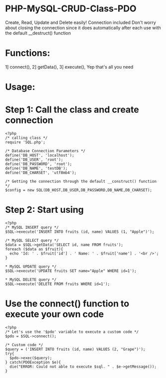 # PHP-MySQL-CRUD-Class-PDO
  Create, Read, Update and Delete easily!
  Connection included
  Don't worry about closing the connection since it does automatically after each use with the default __destruct() function

# Functions:
  1] connect(), 
  2] getData(), 
  3] execute(), 
  Yep that's all you need

# Usage:

  # Step 1: Call the class and create connection
  
    <?php
    /* calling class */
    require 'SQL.php';

    /* Database Connection Parameters */
    define('DB_HOST', 'localhost');
    define('DB_USER', 'root');
    define('DB_PASSWORD', 'root');
    define('DB_NAME', 'testDB');
    define('DB_CHARSET', 'utf8mb4');

    /* Getting the connection through the default __construct() function */
    $config = new SQL(DB_HOST,DB_USER,DB_PASSWORD,DB_NAME,DB_CHARSET);

  # Step 2: Start using
  
    <?php
    /* MySQL INSERT query */
    $SQL->execute('INSERT INTO fruits (id, name) VALUES (1, "Apple")');

    /* MySQL SELECT query */
    $data = $SQL->getData('SELECT id, name FROM fruits');
    foreach ($data as $fruit){
      echo 'Id: ' . $fruit['id'] . ' Name: ' . $fruit['name'] . '<br />';
    }

    * MySQL UPDATE query */
    $SQL->execute('UPDATE fruits SET name="Apple" WHERE id=1');

    * MySQL DELETE query */
    $SQL->execute('DELETE FROM fruits WHERE id=1');


# Use the connect() function to execute your own code

    <?php
    /* Let's use the '$pdo' variable to execute a custom code */
    $pdo = $SQL->connect();
    
    /* Custom code */
    $query = ('INSERT INTO fruits (id, name) VALUES (2, "Grape")');
    try{
      $pdo->exec($query);
    } catch(PDOException $e){
      die("ERROR: Could not able to execute $sql. " . $e->getMessage());
    }
  
